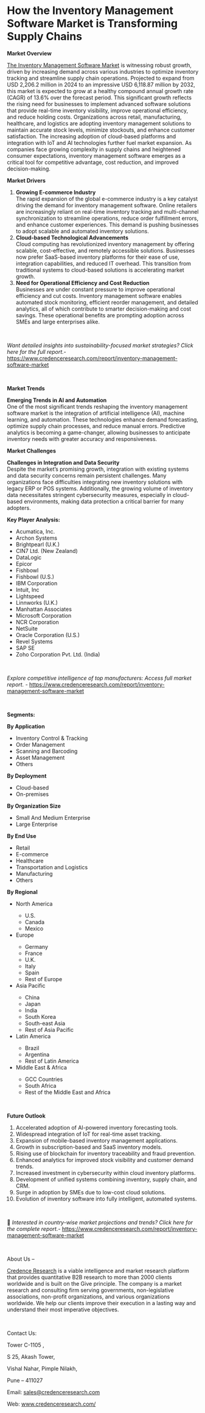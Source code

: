 # How the Inventory Management Software Market is Transforming Supply Chains


<p><strong>Market Overview</strong></p>
<p><a href="https://www.credenceresearch.com/report/inventory-management-software-market">The Inventory Management Software Market</a> is witnessing robust growth, driven by increasing demand across various industries to optimize inventory tracking and streamline supply chain operations. Projected to expand from USD 2,206.2 million in 2024 to an impressive USD 6,118.87 million by 2032, this market is expected to grow at a healthy compound annual growth rate (CAGR) of 13.6% over the forecast period. This significant growth reflects the rising need for businesses to implement advanced software solutions that provide real-time inventory visibility, improve operational efficiency, and reduce holding costs. Organizations across retail, manufacturing, healthcare, and logistics are adopting inventory management solutions to maintain accurate stock levels, minimize stockouts, and enhance customer satisfaction. The increasing adoption of cloud-based platforms and integration with IoT and AI technologies further fuel market expansion. As companies face growing complexity in supply chains and heightened consumer expectations, inventory management software emerges as a critical tool for competitive advantage, cost reduction, and improved decision-making.</p>
<p><strong>Market Drivers</strong></p>
<ol>
<li><strong> Growing E-commerce Industry</strong><br data-start="1318" data-end="1321" /> The rapid expansion of the global e-commerce industry is a key catalyst driving the demand for inventory management software. Online retailers are increasingly reliant on real-time inventory tracking and multi-channel synchronization to streamline operations, reduce order fulfillment errors, and enhance customer experiences. This demand is pushing businesses to adopt scalable and automated inventory solutions.</li>
<li data-start="1736" data-end="2136"><strong data-start="1736" data-end="1781"> Cloud-based Technological Advancements</strong><br data-start="1781" data-end="1784" /> Cloud computing has revolutionized inventory management by offering scalable, cost-effective, and remotely accessible solutions. Businesses now prefer SaaS-based inventory platforms for their ease of use, integration capabilities, and reduced IT overhead. This transition from traditional systems to cloud-based solutions is accelerating market growth.</li>
<li data-start="2138" data-end="2565"><strong data-start="2138" data-end="2195"> Need for Operational Efficiency and Cost Reduction</strong><br data-start="2195" data-end="2198" /> Businesses are under constant pressure to improve operational efficiency and cut costs. Inventory management software enables automated stock monitoring, efficient reorder management, and detailed analytics, all of which contribute to smarter decision-making and cost savings. These operational benefits are prompting adoption across SMEs and large enterprises alike.</li>
</ol>
<p><strong>&nbsp;</strong></p>
<p><em>Want detailed insights into sustainability-focused market strategies? Click here for the full report.- </em><a href="https://www.credenceresearch.com/report/inventory-management-software-market">https://www.credenceresearch.com/report/inventory-management-software-market</a></p>
<p>&nbsp;</p>
<p><strong>Market Trends</strong></p>
<p><strong>Emerging Trends in AI and Automation</strong><br /> One of the most significant trends reshaping the inventory management software market is the integration of artificial intelligence (AI), machine learning, and automation. These technologies enhance demand forecasting, optimize supply chain processes, and reduce manual errors. Predictive analytics is becoming a game-changer, allowing businesses to anticipate inventory needs with greater accuracy and responsiveness.</p>
<p><strong>Market Challenges</strong></p>
<p><strong>Challenges in Integration and Data Security</strong><br data-start="3115" data-end="3118" /> Despite the market&rsquo;s promising growth, integration with existing systems and data security concerns remain persistent challenges. Many organizations face difficulties integrating new inventory solutions with legacy ERP or POS systems. Additionally, the growing volume of inventory data necessitates stringent cybersecurity measures, especially in cloud-based environments, making data protection a critical barrier for many adopters.</p>
<p><strong>Key Player Analysis:</strong></p>
<ul>
<li>Acumatica, Inc.</li>
<li>Archon Systems</li>
<li>Brightpearl (U.K.)</li>
<li>CIN7 Ltd. (New Zealand)</li>
<li>DataLogic</li>
<li>Epicor</li>
<li>Fishbowl</li>
<li>Fishbowl (U.S.)</li>
<li>IBM Corporation</li>
<li>Intuit, Inc</li>
<li>Lightspeed</li>
<li>Linnworks (U.K.)</li>
<li>Manhattan Associates</li>
<li>Microsoft Corporation</li>
<li>NCR Corporation</li>
<li>NetSuite</li>
<li>Oracle Corporation (U.S.)</li>
<li>Revel Systems</li>
<li>SAP SE</li>
<li>Zoho Corporation Pvt. Ltd. (India)</li>
</ul>
<p>&nbsp;</p>
<p><em>Explore competitive intelligence of top manufacturers: Access full market report. - </em><a href="https://www.credenceresearch.com/report/inventory-management-software-market">https://www.credenceresearch.com/report/inventory-management-software-market</a></p>
<p>&nbsp;</p>
<p><strong>Segments:</strong></p>
<p><strong>By Application &nbsp;</strong></p>
<ul>
<li>Inventory Control &amp; Tracking</li>
<li>Order Management</li>
<li>Scanning and Barcoding</li>
<li>Asset Management</li>
<li>Others</li>
</ul>
<p><strong>By Deployment &nbsp;</strong></p>
<ul>
<li>Cloud-based</li>
<li>On-premises</li>
</ul>
<p><strong>By Organization Size&nbsp;</strong></p>
<ul>
<li>Small And Medium Enterprise</li>
<li>Large Enterprise</li>
</ul>
<p><strong>By End Use &nbsp;</strong></p>
<ul>
<li>Retail</li>
<li>E-commerce</li>
<li>Healthcare</li>
<li>Transportation and Logistics</li>
<li>Manufacturing</li>
<li>Others</li>
</ul>
<p><strong>By Regional &nbsp;</strong></p>
<ul>
<li>North America</li>
<ul>
<li>U.S.</li>
<li>Canada</li>
<li>Mexico</li>
</ul>
<li>Europe</li>
<ul>
<li>Germany</li>
<li>France</li>
<li>U.K.</li>
<li>Italy</li>
<li>Spain</li>
<li>Rest of Europe</li>
</ul>
<li>Asia Pacific</li>
<ul>
<li>China</li>
<li>Japan</li>
<li>India</li>
<li>South Korea</li>
<li>South-east Asia</li>
<li>Rest of Asia Pacific</li>
</ul>
<li>Latin America</li>
<ul>
<li>Brazil</li>
<li>Argentina</li>
<li>Rest of Latin America</li>
</ul>
<li>Middle East &amp; Africa</li>
<ul>
<li>GCC Countries</li>
<li>South Africa</li>
<li>Rest of the Middle East and Africa</li>
</ul>
</ul>
<p>&nbsp;</p>
<p><strong>Future Outlook</strong></p>
<ol>
<li>Accelerated adoption of AI-powered inventory forecasting tools.</li>
<li data-start="3664" data-end="3723">Widespread integration of IoT for real-time asset tracking.</li>
<li data-start="3727" data-end="3787">Expansion of mobile-based inventory management applications.</li>
<li data-start="3791" data-end="3846">Growth in subscription-based and SaaS inventory models.</li>
<li data-start="3850" data-end="3923">Rising use of blockchain for inventory traceability and fraud prevention.</li>
<li data-start="3927" data-end="4003">Enhanced analytics for improved stock visibility and customer demand trends.</li>
<li data-start="4007" data-end="4078">Increased investment in cybersecurity within cloud inventory platforms.</li>
<li data-start="4082" data-end="4156">Development of unified systems combining inventory, supply chain, and CRM.</li>
<li data-start="4160" data-end="4218">Surge in adoption by SMEs due to low-cost cloud solutions.</li>
<li data-start="4223" data-end="4297">Evolution of inventory software into fully intelligent, automated systems.</li>
</ol>
<p><strong>&nbsp;</strong></p>
<p>📌 <em>Interested in country-wise market projections and trends? Click here for the complete report.- </em><a href="https://www.credenceresearch.com/report/inventory-management-software-market">https://www.credenceresearch.com/report/inventory-management-software-market</a></p>
<p>&nbsp;</p>
<p>About Us &ndash;</p>
<p><a href="https://www.credenceresearch.com/">Credence Research</a> is a viable intelligence and market research platform that provides quantitative B2B research to more than 2000 clients worldwide and is built on the Give principle. The company is a market research and consulting firm serving governments, non-legislative associations, non-profit organizations, and various organizations worldwide. We help our clients improve their execution in a lasting way and understand their most imperative objectives.</p>
<p>&nbsp;</p>
<p>Contact Us:</p>
<p>Tower C-1105 ,</p>
<p>S 25, Akash Tower,</p>
<p>Vishal Nahar, Pimple Nilakh,</p>
<p>Pune &ndash; 411027</p>
<p>Email: <a href="mailto:sales@credenceresearch.com">sales@credenceresearch.com</a></p>
<p>Web: <a href="http://www.credenceresearch.com/">www.credenceresearch.com/</a></p>
